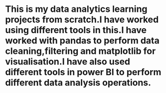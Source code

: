 # This is my data analytics learning projects from scratch.I have worked using different tools in this.I have worked with pandas to perform data cleaning,filtering and matplotlib for visualisation.I have also used different tools in power BI to perform different data analysis operations.
